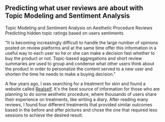 ## Predicting what user reviews are about with Topic Modeling and Sentiment Analysis

Topic Modeling and Sentiment Analysis on Aesthetic Procedure Reviews
Predicting hidden topic ratings based on users sentiments

"It is becoming increasingly difficult to handle the large number of opinions posted on review platforms and at the same time offer this information in a useful way to each user so he or she can make a decision fast whether to buy the product or not. Topic-based aggregations and short review summaries are used to group and condense what other users think about the product in order to personalize the content served to a new user and shorten the time he needs to make a buying decision."

A few years ago, I was searching for a treatment for skin and found a website called [Realself](www.realself.com). It's the best source of information for those who are planning to do some aesthetic procedure, where thousands of users share their experience on treatments, like writing a diary. After reading many reviews, I found four different treatments that provided similar outcomes based in the before and after pictures and chose the one that required less sessions to achieve the desired result.
